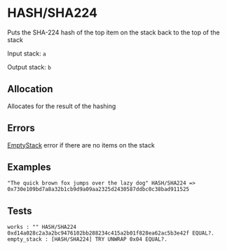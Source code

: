 # HASH/SHA224

Puts the SHA-224 hash of the top item on the stack back to the top of the stack

Input stack: `a`

Output stack: `b`

## Allocation

Allocates for the result of the hashing

## Errors

[EmptyStack](./ERRORS/EmptyStack.md) error if there are no items on the stack

## Examples

```
"The quick brown fox jumps over the lazy dog" HASH/SHA224 => 0x730e109bd7a8a32b1cb9d9a09aa2325d2430587ddbc0c38bad911525
```

## Tests

```test
works : "" HASH/SHA224 0xd14a028c2a3a2bc9476102bb288234c415a2b01f828ea62ac5b3e42f EQUAL?.
empty_stack : [HASH/SHA224] TRY UNWRAP 0x04 EQUAL?.
```